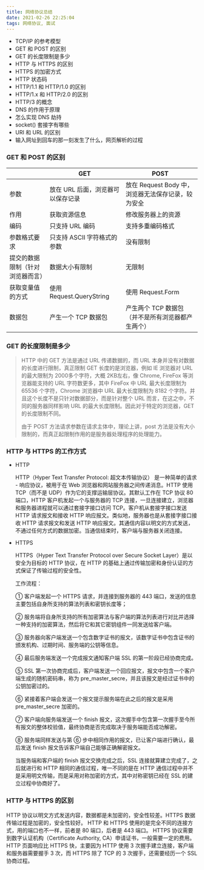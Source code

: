 ```yaml
---
title: 网络协议总结
date: 2021-02-26 22:25:04
tags: 网络协议, 面试
---
```


- TCP/IP 的参考模型
- GET 和 POST 的区别
- GET 的长度限制是多少
- HTTP 与 HTTPS 的区别
- HTTPS 的加密方式
- HTTP 状态码
- HTTP/1.1 和 HTTP/1.0 的区别
- HTTP/1.x 和 HTTP/2.0 的区别
- HTTP/3 的概念
- DNS 的作用于原理
- 怎么实现 DNS 劫持
- socket() 套接字有哪些
- URI 和 URL 的区别
- 输入网址到回车的那一刻发生了什么，网页解析的过程





### GET 和 POST 的区别

|                                  | GET                               | POST                                               |
| -------------------------------- | --------------------------------- | -------------------------------------------------- |
| 参数                             | 放在 URL 后面，浏览器可以保存记录 | 放在 Request Body 中，浏览器无法保存记录，较为安全 |
| 作用                             | 获取资源信息                      | 修改服务器上的资源                                 |
| 编码                             | 只支持 URL 编码                   | 支持多重编码格式                                   |
| 参数格式要求                     | 只支持 ASCII 字符格式的参数       | 没有限制                                           |
| 提交的数据限制（针对浏览器而言） | 数据大小有限制                    | 无限制                                             |
| 获取变量值的方式                 | 使用 Request.QueryString          | 使用 Request.Form                                  |
| 数据包                           | 产生一个 TCP 数据包               | 产生两个 TCP 数据包（并不是所有浏览器都产生两个）  |

### GET 的长度限制是多少

> HTTP 中的 GET 方法是通过 URL 传递数据的，而 URL 本身并没有对数据的长度进行限制，真正限制 GET 长度的是浏览器，例如 IE 浏览器对 URL 的最大限制为 2000多个字符，大概 2KB左右，像 Chrome, FireFox 等浏览器能支持的 URL 字符数更多，其中 FireFox 中 URL 最大长度限制为 65536 个字符，Chrome 浏览器中 URL 最大长度限制为 8182 个字符。并且这个长度不是只针对数据部分，而是针对整个 URL 而言，在这之中，不同的服务器同样影响 URL 的最大长度限制。因此对于特定的浏览器，GET的长度限制不同。
>
> 由于 POST 方法请求参数在请求主体中，理论上讲，post 方法是没有大小限制的，而真正起限制作用的是服务器处理程序的处理能力。

### HTTP 与 HTTPS 的工作方式

- HTTP

  HTTP（Hyper Text Transfer Protocol: 超文本传输协议） 是一种简单的请求 - 响应协议，被用于在 Web 浏览器和网站服务器之间传递消息。HTTP 使用 TCP（而不是 UDP）作为它的支撑运输层协议。其默认工作在 TCP 协议 80 端口，HTTP 客户机发起一个与服务器的 TCP 连接，一旦连接建立，浏览器和服务器进程就可以通过套接字接口访问 TCP。客户机从套接字接口发送 HTTP 请求报文和接收 HTTP 响应报文。类似地，服务器也是从套接字接口接收 HTTP 请求报文和发送 HTTP 响应报文。其通信内容以明文的方式发送，不通过任何方式的数据加密。当通信结束时，客户端与服务器关闭连接。

- HTTPS

  HTTPS（Hyper Text Transfer Protocol over Secure Socket Layer）是以安全为目标的 HTTP 协议，在 HTTP 的基础上通过传输加密和身份认证的方式保证了传输过程的安全性。

  工作流程：

  ① 客户端发起一个 HTTPS 请求，并连接到服务器的 443 端口，发送的信息主要包括自身所支持的算法列表和密钥长度等；

  ② 服务端将自身所支持的所有加密算法与客户端的算法列表进行对比并选择一种支持的加密算法，然后将它和其它密钥组件一同发送给客户端。

  ③ 服务器向客户端发送一个包含数字证书的报文，该数字证书中包含证书的颁发机构、过期时间、服务端的公钥等信息。

  ④ 最后服务端发送一个完成报文通知客户端 SSL 的第一阶段已经协商完成。

  ⑤ SSL 第一次协商完成后，客户端发送一个回应报文，报文中包含一个客户端生成的随机密码串，称为 pre_master_secre，并且该报文是经过证书中的公钥加密过的。

  ⑥ 紧接着客户端会发送一个报文提示服务端在此之后的报文是采用pre_master_secre 加密的。

  ⑦ 客户端向服务端发送一个 finish 报文，这次握手中包含第一次握手至今所有报文的整体校验值，最终协商是否完成取决于服务端能否成功解密。

  ⑧ 服务端同样发送与第 ⑥ 步中相同作用的报文，已让客户端进行确认，最后发送 finish 报文告诉客户端自己能够正确解密报文。

  当服务端和客户端的 finish 报文交换完成之后，SSL 连接就算建立完成了，之后就进行和 HTTP 相同的通信过程，唯一不同的是在 HTTP 通信过程中并不是采用明文传输，而是采用对称加密的方式，其中对称密钥已经在 SSL 的建立过程中协商好了。

### HTTP 与 HTTPS 的区别

HTTP 协议以明文方式发送内容，数据都是未加密的，安全性较差。HTTPS 数据传输过程是加密的，安全性较好。
HTTP 和 HTTPS 使用的是完全不同的连接方式，用的端口也不一样，前者是 80 端口，后者是 443 端口。
HTTPS 协议需要到数字认证机构（Certificate Authority, CA）申请证书，一般需要一定的费用。
HTTP 页面响应比 HTTPS 快，主要因为 HTTP 使用 3 次握手建立连接，客户端和服务器需要握手 3 次，而 HTTPS 除了 TCP 的 3 次握手，还需要经历一个 SSL 协商过程。

